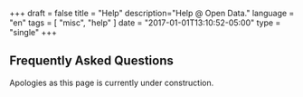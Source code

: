 +++
draft = false
title = "Help"
description="Help @ Open Data."
language = "en"
tags = [
    "misc",
    "help"
]
date = "2017-01-01T13:10:52-05:00"
type = "single"
+++

## Frequently Asked Questions

Apologies as this page is currently under construction.
